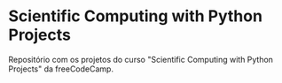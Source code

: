 # Scientific Computing with Python Projects

Repositório com os projetos do curso "Scientific Computing with Python Projects" da freeCodeCamp.
